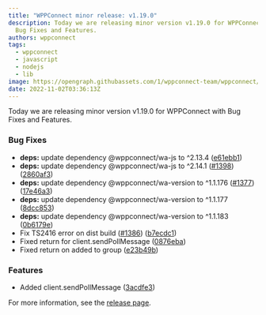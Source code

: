 ```yaml
---
title: "WPPConnect minor release: v1.19.0"
description: Today we are releasing minor version v1.19.0 for WPPConnect with
  Bug Fixes and Features.
authors: wppconnect
tags:
  - wppconnect
  - javascript
  - nodejs
  - lib
image: https://opengraph.githubassets.com/1/wppconnect-team/wppconnect/releases/tag/v1.19.0
date: 2022-11-02T03:36:13Z
---
```


Today we are releasing minor version v1.19.0 for WPPConnect with Bug Fixes and Features.

<!--truncate-->

### Bug Fixes

* **deps:** update dependency @wppconnect/wa-js to ^2.13.4 ([e61ebb1](https://github.com/wppconnect-team/wppconnect/commit/e61ebb1a67865835facb29126e5776d110450336))
* **deps:** update dependency @wppconnect/wa-js to ^2.14.1 ([#1398](https://github.com/wppconnect-team/wppconnect/issues/1398)) ([2860af3](https://github.com/wppconnect-team/wppconnect/commit/2860af32dcc4715c25f648d9350db13aeeec9542))
* **deps:** update dependency @wppconnect/wa-version to ^1.1.176 ([#1377](https://github.com/wppconnect-team/wppconnect/issues/1377)) ([17e46a3](https://github.com/wppconnect-team/wppconnect/commit/17e46a3298fd217cac3ac751d202ae3ba7401c98))
* **deps:** update dependency @wppconnect/wa-version to ^1.1.177 ([8dcc853](https://github.com/wppconnect-team/wppconnect/commit/8dcc85387d5346af0375f3645ea0a7e58edfaaa1))
* **deps:** update dependency @wppconnect/wa-version to ^1.1.183 ([0b6179e](https://github.com/wppconnect-team/wppconnect/commit/0b6179ef1389ca46f37028294176ec651c343fdd))
* Fix TS2416 error on dist build ([#1386](https://github.com/wppconnect-team/wppconnect/issues/1386)) ([b7ecdc1](https://github.com/wppconnect-team/wppconnect/commit/b7ecdc1176e22529f4204ad536ccbc956ca7eb69))
* Fixed return for client.sendPollMessage ([0876eba](https://github.com/wppconnect-team/wppconnect/commit/0876eba4b9060ae593af917265fdf3a3e7946de7))
* Fixed return on added to group ([e23b49b](https://github.com/wppconnect-team/wppconnect/commit/e23b49b6540164fc9e22cc9e9664cea1e7eebf49))


### Features

* Added client.sendPollMessage ([3acdfe3](https://github.com/wppconnect-team/wppconnect/commit/3acdfe3cfeacc610304242e134e5fdbb415b234e))

For more information, see the [release page](https://github.com/wppconnect-team/wppconnect/releases/tag/v1.19.0).